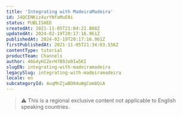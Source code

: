 ```yaml
---
title: 'Integrating with MadeiraMadeira'
id: J4QCENKiz4urYNfaMuE0i
status: PUBLISHED
createdAt: 2021-11-05T21:04:22.888Z
updatedAt: 2024-02-19T20:17:16.961Z
publishedAt: 2024-02-19T20:17:16.961Z
firstPublishedAt: 2021-11-05T21:34:03.556Z
contentType: tutorial
productTeam: Channels
author: 46G4yHIZerH7B9Jo0Iw5KI
slugEN: integrating-with-madeiramadeira
legacySlug: integrating-with-madeiramadeira
locale: en
subcategoryId: 4uqMnZjwBO04uWgCom8QiA
---
```


> ⚠️ This is a regional exclusive content not applicable to English speaking countries.
